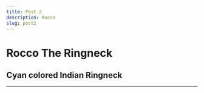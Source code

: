 ```yaml
---
title: Post 2
description: Rocco
slug: post2
---
```


# Rocco The Ringneck
## Cyan colored Indian Ringneck
___